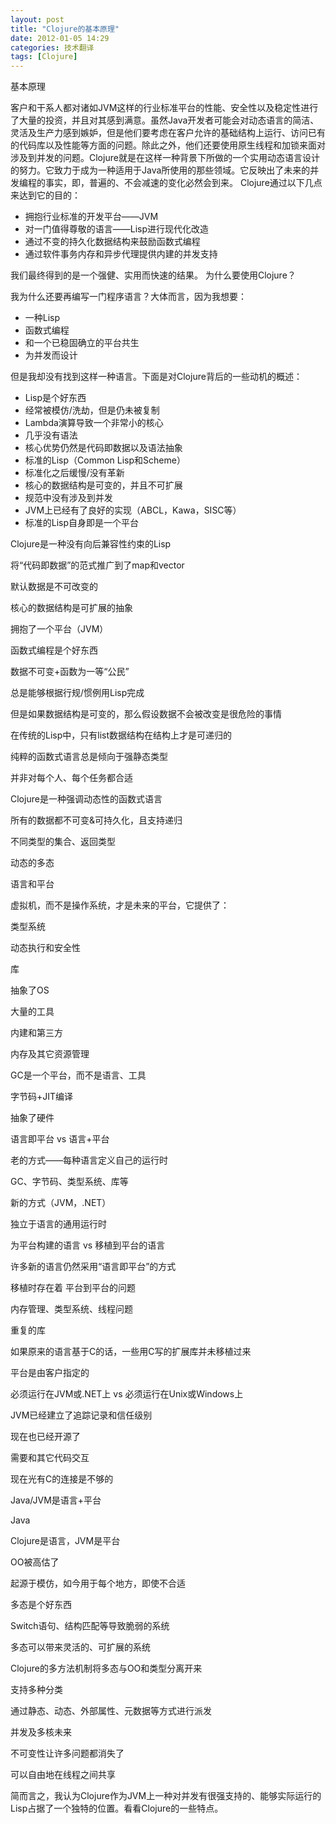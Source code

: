 ```yaml
---
layout: post
title: "Clojure的基本原理"
date: 2012-01-05 14:29
categories: 技术翻译
tags: [Clojure]
---
```


基本原理


客户和干系人都对诸如JVM这样的行业标准平台的性能、安全性以及稳定性进行了大量的投资，并且对其感到满意。虽然Java开发者可能会对动态语言的简洁、灵活及生产力感到嫉妒，但是他们要考虑在客户允许的基础结构上运行、访问已有的代码库以及性能等方面的问题。除此之外，他们还要使用原生线程和加锁来面对涉及到并发的问题。Clojure就是在这样一种背景下所做的一个实用动态语言设计的努力。它致力于成为一种适用于Java所使用的那些领域。它反映出了未来的并发编程的事实，即，普遍的、不会减速的变化必然会到来。 
Clojure通过以下几点来达到它的目的： 

* 拥抱行业标准的开发平台——JVM
* 对一门值得尊敬的语言——Lisp进行现代化改造
* 通过不变的持久化数据结构来鼓励函数式编程
* 通过软件事务内存和异步代理提供内建的并发支持


我们最终得到的是一个强健、实用而快速的结果。 
为什么要使用Clojure？


我为什么还要再编写一门程序语言？大体而言，因为我想要： 

* 一种Lisp
* 函数式编程
* 和一个已稳固确立的平台共生
* 为并发而设计


但是我却没有找到这样一种语言。下面是对Clojure背后的一些动机的概述： 


* Lisp是个好东西
* 经常被模仿/洗劫，但是仍未被复制
* Lambda演算导致一个非常小的核心
* 几乎没有语法
* 核心优势仍然是代码即数据以及语法抽象
* 标准的Lisp（Common Lisp和Scheme）
* 标准化之后缓慢/没有革新
* 核心的数据结构是可变的，并且不可扩展
* 规范中没有涉及到并发
* JVM上已经有了良好的实现（ABCL，Kawa，SISC等）
* 标准的Lisp自身即是一个平台


Clojure是一种没有向后兼容性约束的Lisp


将“代码即数据”的范式推广到了map和vector

默认数据是不可改变的

核心的数据结构是可扩展的抽象

拥抱了一个平台（JVM）





函数式编程是个好东西


数据不可变+函数为一等“公民”

总是能够根据行规/惯例用Lisp完成


但是如果数据结构是可变的，那么假设数据不会被改变是很危险的事情

在传统的Lisp中，只有list数据结构在结构上才是可递归的


纯粹的函数式语言总是倾向于强静态类型


并非对每个人、每个任务都合适


Clojure是一种强调动态性的函数式语言


所有的数据都不可变&可持久化，且支持递归

不同类型的集合、返回类型

动态的多态



语言和平台


虚拟机，而不是操作系统，才是未来的平台，它提供了：


类型系统


动态执行和安全性


库


抽象了OS

大量的工具

内建和第三方


内存及其它资源管理


GC是一个平台，而不是语言、工具


字节码+JIT编译


抽象了硬件


语言即平台 vs 语言+平台


老的方式——每种语言定义自己的运行时


GC、字节码、类型系统、库等


新的方式（JVM，.NET）


独立于语言的通用运行时



为平台构建的语言 vs 移植到平台的语言


许多新的语言仍然采用“语言即平台”的方式

移植时存在着 平台到平台的问题


内存管理、类型系统、线程问题

重复的库

如果原来的语言基于C的话，一些用C写的扩展库并未移植过来



平台是由客户指定的


必须运行在JVM或.NET上 vs 必须运行在Unix或Windows上

JVM已经建立了追踪记录和信任级别


现在也已经开源了


需要和其它代码交互


现在光有C的连接是不够的


Java/JVM是语言+平台


Java


Clojure是语言，JVM是平台




OO被高估了


起源于模仿，如今用于每个地方，即使不合适


多态是个好东西


Switch语句、结构匹配等导致脆弱的系统

多态可以带来灵活的、可扩展的系统

Clojure的多方法机制将多态与OO和类型分离开来


支持多种分类

通过静态、动态、外部属性、元数据等方式进行派发



并发及多核未来


不可变性让许多问题都消失了


可以自由地在线程之间共享




简而言之，我认为Clojure作为JVM上一种对并发有很强支持的、能够实际运行的Lisp占据了一个独特的位置。看看Clojure的一些特点。
